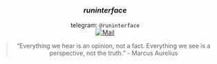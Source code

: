 <div align="center">

### *runinterface*
  
telegram: `@runinterface`<br>
[![Mail](https://img.shields.io/badge/Mail-runinterface@gmail.com-blue)](mailto:runinterface@gmail.com)

>“Everything we hear is an opinion, not a fact. Everything we see is a perspective, not the truth.” - Marcus Aurelius


</div>

